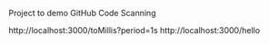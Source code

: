 Project to demo GitHub Code Scanning


http://localhost:3000/toMillis?period=1s
http://localhost:3000/hello
